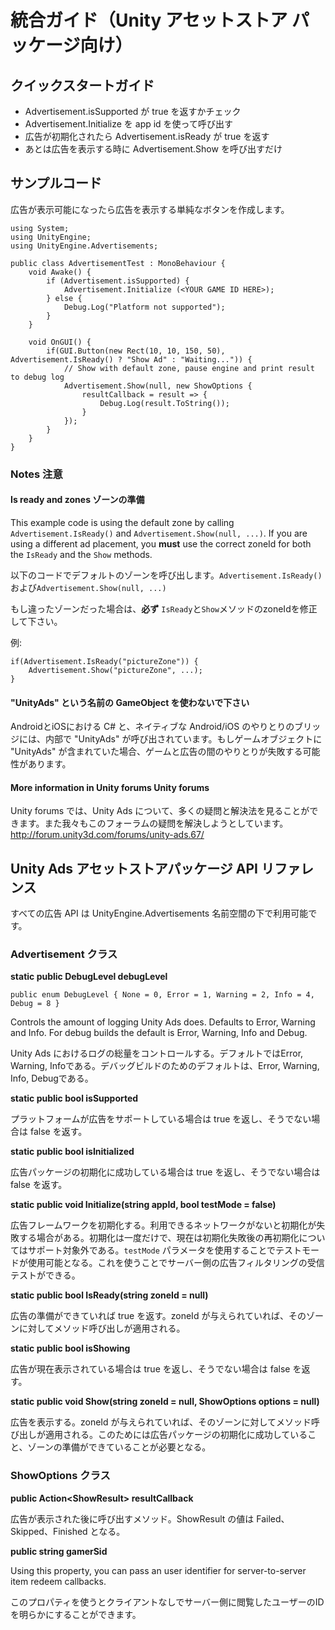 # 統合ガイド（Unity アセットストア パッケージ向け）

## クイックスタートガイド

* Advertisement.isSupported が true を返すかチェック
* Advertisement.Initialize を app id を使って呼び出す
* 広告が初期化されたら Advertisement.isReady が true を返す
* あとは広告を表示する時に Advertisement.Show を呼び出すだけ

## サンプルコード

広告が表示可能になったら広告を表示する単純なボタンを作成します。

```
using System;
using UnityEngine;
using UnityEngine.Advertisements;

public class AdvertisementTest : MonoBehaviour {
	void Awake() {
		if (Advertisement.isSupported) {
			Advertisement.Initialize (<YOUR GAME ID HERE>);
		} else {
			Debug.Log("Platform not supported");
		}
	}

	void OnGUI() {
		if(GUI.Button(new Rect(10, 10, 150, 50), Advertisement.IsReady() ? "Show Ad" : "Waiting...")) {
			// Show with default zone, pause engine and print result to debug log
			Advertisement.Show(null, new ShowOptions {
				resultCallback = result => {
					Debug.Log(result.ToString());
				}
			});
		}
	}
}
```

### Notes 注意

#### Is ready and zones ゾーンの準備

This example code is using the default zone by calling `Advertisement.IsReady()` and `Advertisement.Show(null, ...)`. If you are using a different ad placement, you **must** use the correct zoneId for both the `IsReady` and the `Show` methods.

以下のコードでデフォルトのゾーンを呼び出します。`Advertisement.IsReady()`および`Advertisement.Show(null, ...)`

もし違ったゾーンだった場合は、**必ず** `IsReady`と`Show`メソッドのzoneIdを修正して下さい。

例:

```
if(Advertisement.IsReady("pictureZone")) {
	Advertisement.Show("pictureZone", ...);
}
```

####  "UnityAds" という名前の GameObject を使わないで下さい

AndroidとiOSにおける C# と、ネイティブな Android/iOS のやりとりのブリッジには、内部で "UnityAds" が呼び出されています。もしゲームオブジェクトに "UnityAds" が含まれていた場合、ゲームと広告の間のやりとりが失敗する可能性があります。


#### More information in Unity forums Unity forums

Unity forums では、Unity Ads について、多くの疑問と解決法を見ることができます。また我々もこのフォーラムの疑問を解決しようとしています。http://forum.unity3d.com/forums/unity-ads.67/


## Unity Ads アセットストアパッケージ API リファレンス

すべての広告 API は UnityEngine.Advertisements 名前空間の下で利用可能です。

### Advertisement クラス

**static public DebugLevel debugLevel**

`public enum DebugLevel {
  None = 0,
  Error = 1,
  Warning = 2,
  Info = 4,
  Debug = 8
}`

Controls the amount of logging Unity Ads does. Defaults to Error, Warning and Info. For debug builds the default is Error, Warning, Info and Debug.

Unity Ads におけるログの総量をコントロールする。デフォルトではError, Warning, Infoである。デバッグビルドのためのデフォルトは、Error, Warning, Info, Debugである。

**static public bool isSupported**

プラットフォームが広告をサポートしている場合は true を返し、そうでない場合は false を返す。

**static public bool isInitialized**

広告パッケージの初期化に成功している場合は true を返し、そうでない場合は false を返す。

**static public void Initialize(string appId, bool testMode = false)**

広告フレームワークを初期化する。利用できるネットワークがないと初期化が失敗する場合がある。初期化は一度だけで、現在は初期化失敗後の再初期化についてはサポート対象外である。`testMode` パラメータを使用することでテストモードが使用可能となる。これを使うことでサーバー側の広告フィルタリングの受信テストができる。



**static public bool IsReady(string zoneId = null)**

広告の準備ができていれば true を返す。zoneId が与えられていれば、そのゾーンに対してメソッド呼び出しが適用される。

**static public bool isShowing**

広告が現在表示されている場合は true を返し、そうでない場合は false を返す。

**static public void Show(string zoneId = null, ShowOptions options = null)**

広告を表示する。zoneId が与えられていれば、そのゾーンに対してメソッド呼び出しが適用される。このためには広告パッケージの初期化に成功していること、ゾーンの準備ができていることが必要となる。



### ShowOptions クラス

**public Action&lt;ShowResult&gt; resultCallback**

広告が表示された後に呼び出すメソッド。ShowResult の値は Failed、Skipped、Finished となる。

**public string gamerSid**

Using this property, you can pass an user identifier for server-to-server item redeem callbacks.

このプロパティを使うとクライアントなしでサーバー側に閲覧したユーザーのIDを明らかにすることができます。